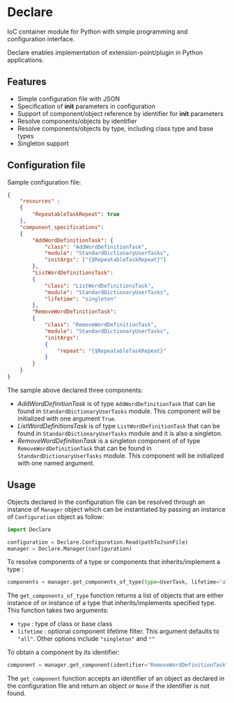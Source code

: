 # Declare
IoC container module for Python with simple programming and configuration interface.

Declare enables implementation of extension-point/plugin in Python applications.

## Features

* Simple configuration file with JSON
* Specification of __init__ parameters in configuration
* Support of component/object reference by identifier for __init__ parameters
* Resolve components/objects by identifier
* Resolve components/objects by type, including class type and base types
* Singleton support

## Configuration file

Sample configuration file:

```json
{
	"resources" :
	{
		"RepeatableTaskRepeat": true
	},
	"component_specifications":
	{
		"AddWordDefinitionTask": {
			"class": "AddWordDefinitionTask",
			"module": "StandardDictionaryUserTasks",
			"initArgs": ["{$RepeatableTaskRepeat}"]
		},
		"ListWordDefinitionsTask":
		{
			"class": "ListWordDefinitionsTask",
			"module": "StandardDictionaryUserTasks",
			"lifetime": "singleton"
		},
		"RemoveWordDefinitionTask":
		{
			"class": "RemoveWordDefinitionTask",
			"module": "StandardDictionaryUserTasks",
			"initArgs": 
			{
				"repeat": "{$RepeatableTaskRepeat}"
			}
		}
	}
}
```

The sample above declared three components:
* *AddWordDefinitionTask* is of type `AddWordDefinitionTask` that can be found in `StandardDictionaryUserTasks` module. This component will be initialized with one argument `True`.
* *ListWordDefinitionsTask* is of type `ListWordDefinitionTask` that can be found in `StandardDictionaryUserTasks` module and it is also a singleton.
* *RemoveWordDefinitionTask* is a singleton component of of type `RemoveWordDefinitionTask` that can be found in `StandardDictionaryUserTasks` module. This component will be initialized with one named argument. 

## Usage

Objects declared in the configuration file can be resolved through an instance of `Manager` object which can be instantiated by passing an instance of `Configuration` object as follow:
```python
import Declare

configuration = Declare.Configuration.Read(pathToJsonFile)
manager = Declare.Manager(configuration)
```

To resolve components of a type or components that inherits/implement a type :
```python
components = manager.get_components_of_type(type=UserTask, lifetime="all")
```

The `get_components_of_type` function returns a list of objects that are either instance of or instance of a type that inherits/implements specified type. This function takes two arguments:
* `type` : type of class or base class
* `lifetime` : optional component lifetime filter. This argument defaults to `"all"`. Other options include `"singleton"` and `""`

To obtain a component by its identifier:
```python
component = manager.get_component(identifier="RemoveWordDefinitionTask")
```

The `get_component` function accepts an identifier of an object as declared in the configuration file and return an object or `None` if the identifier is not found.
